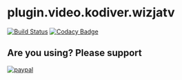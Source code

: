 plugin.video.kodiver.wizjatv
============================

[![Build Status](https://travis-ci.org/kodiver/plugin.video.kodiver.wizjatv.svg?branch=master)](https://travis-ci.org/kodiver/plugin.video.kodiver.wizjatv)
[![Codacy Badge](https://api.codacy.com/project/badge/Grade/57d4b5bc1bc04120b0ec23b3ea7708a5)](https://www.codacy.com/app/gmaslowski/plugin.video.kodiver.wizjatv?utm_source=github.com&amp;utm_medium=referral&amp;utm_content=kodiver/plugin.video.kodiver.wizjatv&amp;utm_campaign=Badge_Grade)

## Are you using? Please support
[![paypal](https://www.paypalobjects.com/en_US/i/btn/btn_donateCC_LG.gif)](https://www.paypal.com/cgi-bin/webscr?cmd=_donations&business=GDSUZAHNZSDPW&lc=PL&item_name=kodiver&item_number=kodiver%2dplugins&currency_code=PLN&bn=PP%2dDonationsBF%3abtn_donateCC_LG%2egif%3aNonHosted)
